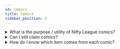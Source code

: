 ```yaml
---
id: comics
title: Comics
sidebar_position: 3
---
```


<details>
<summary>What is the purpose / utility of Nifty League comics?</summary>

Comics were free gifts to reward our early holders!

Each comic can be burned for in-game wearables or weapons. Note: each comic corresponds with a specific item, some more rare than others. A full set of comics, 1-6, can also be exchanged for a Citadel Key.

Read more about [Nifty League Comics](/docs/overview/nfts/nifty-marketplace/comics).

</details>

<details>
<summary>Can I still claim comics?</summary>

No, all claims are now closed. Comics are available on Immutable zkEVM secondary marketplaces such as [TokenTrove](https://tokentrove.com/collection/NiftyLeague)

The snapshot for Comics 5 and 6 was taken at [Ethereum Block 14115835](https://etherscan.io/block/14115835). Each DEGEN held at the snapshot received a comic 5 claim. Each tribe set, and meta background, received a comic 6 claim. Legendary DEGENs held at the snapshot received a claim for two comic 6s.

Comics 1-4 were airdropped as minting promotions immediately following the mint.

Read more about [Nifty League Comics](/docs/overview/nfts/nifty-marketplace/comics).

</details>

<details>
<summary>How do I know which item comes from each comic?</summary>

Hints can be found in the comic art if you look closely!

**Comic 1**: Cape  
**Comic 2**: Halo  
**Comic 3**: Diamond Bat  
**Comic 4**: Bread Bat  
**Comic 5**: Purple Bat  
**Comic 6**: Companion

**Full Set 1-6** Citadel Key

</details>
